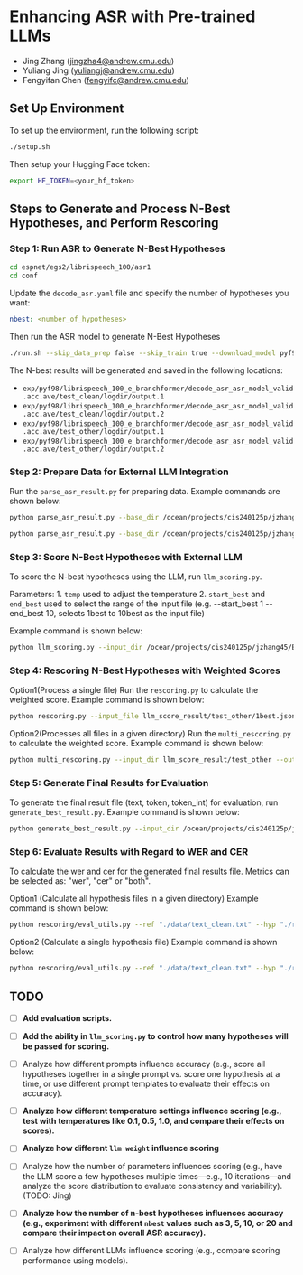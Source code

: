 # Enhancing ASR with Pre-trained LLMs
- Jing Zhang (jingzha4@andrew.cmu.edu)
- Yuliang Jing (yuliangj@andrew.cmu.edu)
- Fengyifan Chen (fengyifc@andrew.cmu.edu)
## Set Up Environment

To set up the environment, run the following script:

```bash
./setup.sh
```

Then setup your Hugging Face token:
```bash
export HF_TOKEN=<your_hf_token>
```

## Steps to Generate and Process N-Best Hypotheses, and Perform Rescoring
### Step 1: Run ASR to Generate N-Best Hypotheses
```bash
cd espnet/egs2/librispeech_100/asr1
cd conf
```

Update the `decode_asr.yaml` file and specify the number of hypotheses you want:
```yaml
nbest: <number_of_hypotheses>
```

Then run the ASR model to generate N-Best Hypotheses
```bash
./run.sh --skip_data_prep false --skip_train true --download_model pyf98/librispeech_100_e_branchformer
```

The N-best results will be generated and saved in the following locations:

- `exp/pyf98/librispeech_100_e_branchformer/decode_asr_asr_model_valid.acc.ave/test_clean/logdir/output.1`
- `exp/pyf98/librispeech_100_e_branchformer/decode_asr_asr_model_valid.acc.ave/test_clean/logdir/output.2`
- `exp/pyf98/librispeech_100_e_branchformer/decode_asr_asr_model_valid.acc.ave/test_other/logdir/output.1`
- `exp/pyf98/librispeech_100_e_branchformer/decode_asr_asr_model_valid.acc.ave/test_other/logdir/output.2`

### Step 2: Prepare Data for External LLM Integration
Run the `parse_asr_result.py` for preparing data. Example commands are shown below:
```bash
python parse_asr_result.py --base_dir /ocean/projects/cis240125p/jzhang45/espnet/egs2/librispeech_100/asr1/exp/pyf98/librispeech_100_e_branchformer/decode_asr_asr_model_valid.acc.ave/test_clean/logdir --output_dir parsed_asr_results/test_clean/

python parse_asr_result.py --base_dir /ocean/projects/cis240125p/jzhang45/espnet/egs2/librispeech_100/asr1/exp/pyf98/librispeech_100_e_branchformer/decode_asr_asr_model_valid.acc.ave/test_other/logdir --output_dir parsed_asr_results/test_other/
```

### Step 3: Score N-Best Hypotheses with External LLM
To score the N-best hypotheses using the LLM, run `llm_scoring.py`.  

Parameters: 1. `temp` used to adjust the temperature 2. `start_best` and `end_best` used to select the range of the input file (e.g. --start_best 1 --end_best 10, selects 1best to 10best as the input file)  

Example command is shown below:
```bash
python llm_scoring.py --input_dir /ocean/projects/cis240125p/jzhang45/Enhancing-ASR-with-Pre-trained-LLMs/parsed_asr_results/test_clean --output_dir /ocean/projects/cis240125p/jzhang45/Enhancing-ASR-with-Pre-trained-LLMs/rescoring/llm_score_result/test_clean --temp 1.0 --start_best 1 --end_best 10
```

### Step 4: Rescoring N-Best Hypotheses with Weighted Scores
Option1(Process a single file) Run the `rescoring.py` to calculate the weighted score. Example command is shown below:
```bash
python rescoring.py --input_file llm_score_result/test_other/1best.json --output_file weighted_score/test_other/1best.json --lm_weight 1.0
```

Option2(Processes all files in a given directory) Run the `multi_rescoring.py` to calculate the weighted score. Example command is shown below:
```bash
python multi_rescoring.py --input_dir llm_score_result/test_other --output_dir weighted_score/test_other --lm_weight 1.0
```

### Step 5: Generate Final Results for Evaluation
To generate the final result file (text, token, token_int) for evaluation, run `generate_best_result.py`. Example command is shown below:
```bash
python generate_best_result.py --input_dir /ocean/projects/cis240125p/jzhang45/Enhancing-ASR-with-Pre-trained-LLMs/rescoring/weighted_score/test_clean --output_dir result/test_clean
```

### Step 6: Evaluate Results with Regard to WER and CER
To calculate the wer and cer for the generated final results file. Metrics can be selected as: "wer", "cer" or "both".

Option1 (Calculate all hypothesis files in a given directory) Example command is shown below:
```bash
python rescoring/eval_utils.py --ref "./data/text_clean.txt" --hyp "./rescoring/weighted_score/test_clean" --metric "both" --output "./rescoring/eval_results/test_clean/weighted_result.txt"
```

Option2 (Calculate a single hypothesis file) Example command is shown below:
```bash
python rescoring/eval_utils.py --ref "./data/text_clean.txt" --hyp "./rescoring/weighted_score/test_clean/1best_temp0.2_w0.5.json" --metric "both" --output "./rescoring/eval_results/test_clean/weighted_result.txt"
```

## TODO

- [ ] **Add evaluation scripts.**
- [ ] **Add the ability in `llm_scoring.py` to control how many hypotheses will be passed for scoring.**
- [ ] Analyze how different prompts influence accuracy (e.g., score all hypotheses together in a single prompt vs. score one hypothesis at a time, or use different prompt templates to evaluate their effects on accuracy).
- [ ] **Analyze how different temperature settings influence scoring (e.g., test with temperatures like 0.1, 0.5, 1.0, and compare their effects on scores).**
- [ ] **Analyze how different `llm weight` influence scoring**
- [ ] Analyze how the number of parameters influences scoring (e.g., have the LLM score a few hypotheses multiple times—e.g., 10 iterations—and analyze the score distribution to evaluate consistency and variability). (TODO: Jing)
- [ ] **Analyze how the number of n-best hypotheses influences accuracy (e.g., experiment with different `nbest` values such as 3, 5, 10, or 20 and compare their impact on overall ASR accuracy).**
- [ ] Analyze how different LLMs influence scoring (e.g., compare scoring performance using models).

